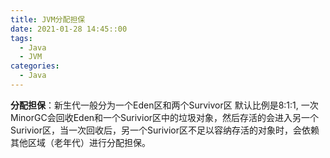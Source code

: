 ```yaml
---
title: JVM分配担保
date: 2021-01-28 14:45::00
tags: 
  - Java
  - JVM
categories:
  - Java
---
```


**分配担保**：新生代一般分为一个Eden区和两个Survivor区 默认比例是8:1:1, 一次MinorGC会回收Eden和一个Surivior区中的垃圾对象，然后存活的会进入另一个Surivior区，当一次回收后，另一个Surivior区不足以容纳存活的对象时，会依赖其他区域（老年代）进行分配担保。